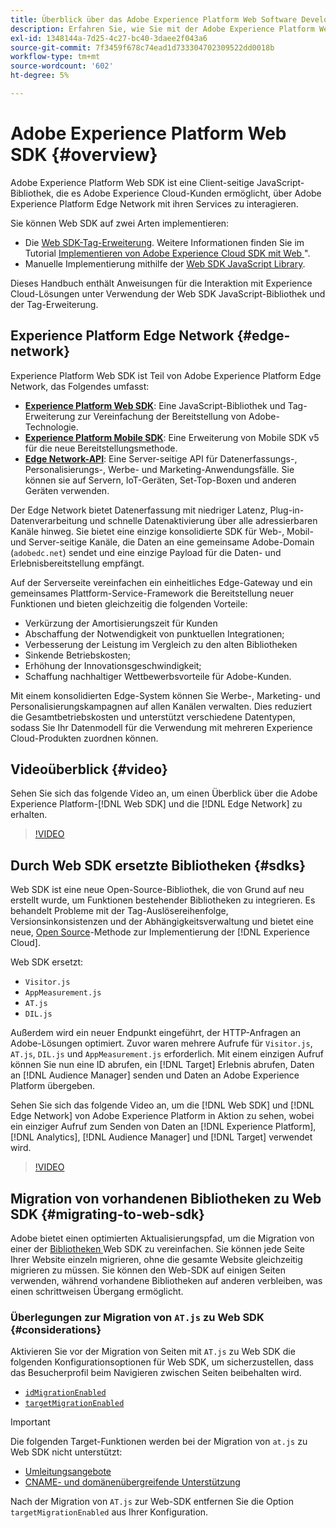 ```yaml
---
title: Überblick über das Adobe Experience Platform Web Software Development Kit (SDK)
description: Erfahren Sie, wie Sie mit der Adobe Experience Platform Web SDK Experience Platform-Funktionen in Ihre Website integrieren können.
exl-id: 1348144a-7d25-4c27-bc40-3daee2f043a6
source-git-commit: 7f3459f678c74ead1d733304702309522dd0018b
workflow-type: tm+mt
source-wordcount: '602'
ht-degree: 5%

---
```


# Adobe Experience Platform Web SDK {#overview}

Adobe Experience Platform Web SDK ist eine Client-seitige JavaScript-Bibliothek, die es Adobe Experience Cloud-Kunden ermöglicht, über Adobe Experience Platform Edge Network mit ihren Services zu interagieren.

Sie können Web SDK auf zwei Arten implementieren:

* Die [Web SDK-Tag-Erweiterung](../tags/extensions/client/web-sdk/web-sdk-extension-configuration.md). Weitere Informationen finden Sie im Tutorial [Implementieren von Adobe Experience Cloud SDK mit Web ](https://experienceleague.adobe.com/de/docs/platform-learn/implement-web-sdk/overview)&quot;.
* Manuelle Implementierung mithilfe der [Web SDK JavaScript Library](install/library.md).

Dieses Handbuch enthält Anweisungen für die Interaktion mit Experience Cloud-Lösungen unter Verwendung der Web SDK JavaScript-Bibliothek und der Tag-Erweiterung.

## Experience Platform Edge Network {#edge-network}



Experience Platform Web SDK ist Teil von Adobe Experience Platform Edge Network, das Folgendes umfasst:

* **[Experience Platform Web SDK](#overview)**: Eine JavaScript-Bibliothek und Tag-Erweiterung zur Vereinfachung der Bereitstellung von Adobe-Technologie.
* **[Experience Platform Mobile SDK](https://developer.adobe.com/client-sdks/home/)**: Eine Erweiterung von Mobile SDK v5 für die neue Bereitstellungsmethode.
* **[Edge Network-API](https://developer.adobe.com/data-collection-apis/docs/api/)**: Eine Server-seitige API für Datenerfassungs-, Personalisierungs-, Werbe- und Marketing-Anwendungsfälle. Sie können sie auf Servern, IoT-Geräten, Set-Top-Boxen und anderen Geräten verwenden.

Der Edge Network bietet Datenerfassung mit niedriger Latenz, Plug-in-Datenverarbeitung und schnelle Datenaktivierung über alle adressierbaren Kanäle hinweg. Sie bietet eine einzige konsolidierte SDK für Web-, Mobil- und Server-seitige Kanäle, die Daten an eine gemeinsame Adobe-Domain (`adobedc.net`) sendet und eine einzige Payload für die Daten- und Erlebnisbereitstellung empfängt.

Auf der Serverseite vereinfachen ein einheitliches Edge-Gateway und ein gemeinsames Plattform-Service-Framework die Bereitstellung neuer Funktionen und bieten gleichzeitig die folgenden Vorteile:

* Verkürzung der Amortisierungszeit für Kunden
* Abschaffung der Notwendigkeit von punktuellen Integrationen;
* Verbesserung der Leistung im Vergleich zu den alten Bibliotheken
* Sinkende Betriebskosten;
* Erhöhung der Innovationsgeschwindigkeit;
* Schaffung nachhaltiger Wettbewerbsvorteile für Adobe-Kunden.

Mit einem konsolidierten Edge-System können Sie Werbe-, Marketing- und Personalisierungskampagnen auf allen Kanälen verwalten. Dies reduziert die Gesamtbetriebskosten und unterstützt verschiedene Datentypen, sodass Sie Ihr Datenmodell für die Verwendung mit mehreren Experience Cloud-Produkten zuordnen können.

## Videoüberblick {#video}

Sehen Sie sich das folgende Video an, um einen Überblick über die Adobe Experience Platform-[!DNL Web SDK] und die [!DNL Edge Network] zu erhalten.

>[!VIDEO](https://video.tv.adobe.com/v/34141?quality=12&learn=on)

## Durch Web SDK ersetzte Bibliotheken {#sdks}

Web SDK ist eine neue Open-Source-Bibliothek, die von Grund auf neu erstellt wurde, um Funktionen bestehender Bibliotheken zu integrieren. Es behandelt Probleme mit der Tag-Auslösereihenfolge, Versionsinkonsistenzen und der Abhängigkeitsverwaltung und bietet eine neue, [Open Source](https://github.com/adobe/alloy)-Methode zur Implementierung der [!DNL Experience Cloud].

Web SDK ersetzt:

* `Visitor.js`
* `AppMeasurement.js`
* `AT.js`
* `DIL.js`

Außerdem wird ein neuer Endpunkt eingeführt, der HTTP-Anfragen an Adobe-Lösungen optimiert. Zuvor waren mehrere Aufrufe für `Visitor.js`, `AT.js`, `DIL.js` und `AppMeasurement.js` erforderlich. Mit einem einzigen Aufruf können Sie nun eine ID abrufen, ein [!DNL Target] Erlebnis abrufen, Daten an [!DNL Audience Manager] senden und Daten an Adobe Experience Platform übergeben.

Sehen Sie sich das folgende Video an, um die [!DNL Web SDK] und [!DNL Edge Network] von Adobe Experience Platform in Aktion zu sehen, wobei ein einziger Aufruf zum Senden von Daten an [!DNL Experience Platform], [!DNL Analytics], [!DNL Audience Manager] und [!DNL Target] verwendet wird.

>[!VIDEO](https://video.tv.adobe.com/v/34148)

## Migration von vorhandenen Bibliotheken zu Web SDK {#migrating-to-web-sdk}

Adobe bietet einen optimierten Aktualisierungspfad, um die Migration von einer der [ Bibliotheken ](#sdks) Web SDK zu vereinfachen. Sie können jede Seite Ihrer Website einzeln migrieren, ohne die gesamte Website gleichzeitig migrieren zu müssen. Sie können den Web-SDK auf einigen Seiten verwenden, während vorhandene Bibliotheken auf anderen verbleiben, was einen schrittweisen Übergang ermöglicht.

### Überlegungen zur Migration von `AT.js` zu Web SDK {#considerations}

Aktivieren Sie vor der Migration von Seiten mit `AT.js` zu Web SDK die folgenden Konfigurationsoptionen für Web SDK, um sicherzustellen, dass das Besucherprofil beim Navigieren zwischen Seiten beibehalten wird.

* [`idMigrationEnabled`](/help/web-sdk/commands/configure/idmigrationenabled.md)
* [`targetMigrationEnabled`](/help/web-sdk/commands/configure/targetmigrationenabled.md)

>[!IMPORTANT]
>
>Die folgenden Target-Funktionen werden bei der Migration von `at.js` zu Web SDK nicht unterstützt:
>
>* [Umleitungsangebote](https://experienceleague.adobe.com/docs/target/using/experiences/offers/offer-redirect.html?lang=de)
>* [CNAME- und domänenübergreifende Unterstützung](https://experienceleague.adobe.com/docs/target-dev/developer/client-side/at-js-implementation/atjs-cookies.html)

Nach der Migration von `AT.js` zur Web-SDK entfernen Sie die Option `targetMigrationEnabled` aus Ihrer Konfiguration.
